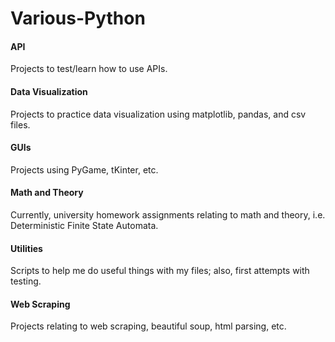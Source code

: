 # Various-Python

#### API
Projects to test/learn how to use APIs.

#### Data Visualization
Projects to practice data visualization using matplotlib, pandas, and csv files.

#### GUIs
Projects using PyGame, tKinter, etc.

#### Math and Theory
Currently, university homework assignments relating to math and theory, i.e. Deterministic Finite State Automata.

#### Utilities
Scripts to help me do useful things with my files; also, first attempts with testing.

#### Web Scraping
Projects relating to web scraping, beautiful soup, html parsing, etc.
